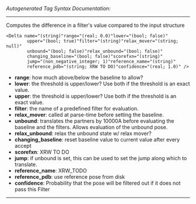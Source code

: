_Autogenerated Tag Syntax Documentation:_

---
Computes the difference in a filter's value compared to the input structure

```
<Delta name="(string)"range="(real; 0.0)"lower="(bool; false)"
        upper="(bool; true)"filter="(string)"relax_mover="(string; null)"
        unbound="(bool; false)"relax_unbound="(bool; false)"
        changing_baseline="(bool; false)"scorefxn="(string)"
        jump="(non_negative_integer; 1)"reference_name="(string)"
        reference_pdb="(string; XRW TO DO)"confidence="(real; 1.0)" />
```

-   **range**: how much above/below the baseline to allow?
-   **lower**: the threshold is upper/lower? Use both if the threshold is an exact value.
-   **upper**: the threshold is upper/lower? Use both if the threshold is an exact value.
-   **filter**: the name of a predefined filter for evaluation.
-   **relax_mover**: called at parse-time before setting the baseline.
-   **unbound**: translates the partners by 10000A before evaluating the baseline and the filters. Allows evaluation of the unbound pose.
-   **relax_unbound**: relax the unbound state w/ relax mover?
-   **changing_baseline**: reset baseline value to current value after every accept
-   **scorefxn**: XRW TO DO
-   **jump**: if unbound is set, this can be used to set the jump along which to translate.
-   **reference_name**: XRW_TODO
-   **reference_pdb**: use reference pose from disk
-   **confidence**: Probability that the pose will be filtered out if it does not pass this Filter

---
